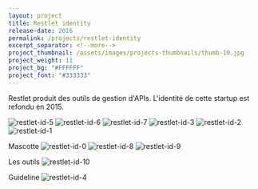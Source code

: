 ```yaml
---
layout: project
title: Restlet identity
release-date: 2016
permalink: /projects/restlet-identity
excerpt_separator: <!--more-->
project_thumbnail: /assets/images/projects-thumbnails/thumb-10.jpg
project_weight: 11
project_bg: "#FFFFFF"
project_font: "#333333"
---
```

Restlet produit des outils de gestion d'APIs. L'identité de cette startup est refondu en 2015.

![restlet-id-5](/assets/images/projects/restlet-id/restlet-id-5.jpg)
![restlet-id-6](/assets/images/projects/restlet-id/restlet-id-6.jpg)
![restlet-id-7](/assets/images/projects/restlet-id/restlet-id-7.jpg)
![restlet-id-3](/assets/images/projects/restlet-id/restlet-id-3.jpg)
![restlet-id-2](/assets/images/projects/restlet-id/restlet-id-2.jpg)
![restlet-id-1](/assets/images/projects/restlet-id/restlet-id-1.jpg)

Mascotte
![restlet-id-0](/assets/images/projects/restlet-id/restlet-id-0.jpg)
![restlet-id-8](/assets/images/projects/restlet-id/restlet-id-8.jpg)
![restlet-id-9](/assets/images/projects/restlet-id/restlet-id-9.jpg)

Les outils
![restlet-id-10](/assets/images/projects/restlet-id/restlet-id-10.jpg)

Guideline
![restlet-id-4](/assets/images/projects/restlet-id/restlet-id-4.jpg)
